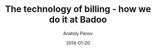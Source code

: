 ---
layout: post
title:  The technology of billing - how we do it at Badoo
author: Anatoly Panov
date:   2014-01-20
categories: billing payments
---